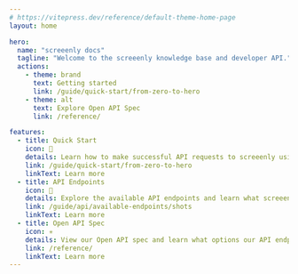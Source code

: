 ```yaml
---
# https://vitepress.dev/reference/default-theme-home-page
layout: home

hero:
  name: "screeenly docs"
  tagline: "Welcome to the screeenly knowledge base and developer API."
  actions:
    - theme: brand
      text: Getting started
      link: /guide/quick-start/from-zero-to-hero
    - theme: alt
      text: Explore Open API Spec
      link: /reference/

features:
  - title: Quick Start
    icon: 🚀
    details: Learn how to make successful API requests to screeenly using PHP in 5 minutes.
    link: /guide/quick-start/from-zero-to-hero
    linkText: Learn more
  - title: API Endpoints
    icon: 📸
    details: Explore the available API endpoints and learn what screeenly can do for you.
    link: /guide/api/available-endpoints/shots
    linkText: Learn more
  - title: Open API Spec
    icon: ✳️
    details: View our Open API spec and learn what options our API endpoints support.
    link: /reference/
    linkText: Learn more 
---
```


